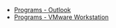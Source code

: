 - [Programs - Outlook](Programs-Outlook.md)
- [Programs - VMware Workstation](Programs-VMware-Workstation.md)
